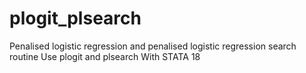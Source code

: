 # plogit_plsearch
Penalised logistic regression and penalised logistic regression search routine Use plogit and plsearch With STATA 18
